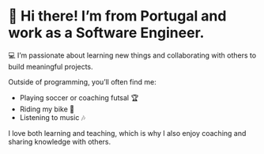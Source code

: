 <h1>👋 Hi there! I’m from Portugal and work as a Software Engineer.</h1>
<p>💻 I’m passionate about learning new things and collaborating with others to build meaningful projects.</p>

Outside of programming, you’ll often find me:
- Playing soccer or coaching futsal 🏆
- Riding my bike 🚴
- Listening to music 🎶

I love both learning and teaching, which is why I also enjoy coaching and sharing knowledge with others.
